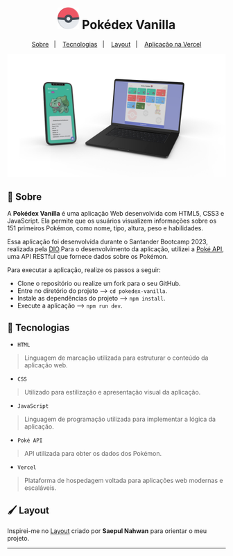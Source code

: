 <h1 align="center">
  <span><img alt="Happy" src="./assets/images/pokeball.svg" height="50px" /></span>
  Pokédex Vanilla
</h1>

<p align="center">
  <a href="#bookmark-sobre">Sobre</a>&nbsp;&nbsp;&nbsp;|&nbsp;&nbsp;&nbsp;
  <a href="#rocket-tecnologias">Tecnologias</a>&nbsp;&nbsp;&nbsp;|&nbsp;&nbsp;&nbsp;
  <a href="#paintbrush-layout">Layout</a>&nbsp;&nbsp;&nbsp;|&nbsp;&nbsp;&nbsp;
  <a href="https://pokedex-vanilla-andre-horman.vercel.app/" target="_blank">Aplicação na Vercel</a>
</p>

<p align="center">
  <img alt="design do projeto" width="650px" src="./assets/images/mockup.png" />
<p>


## :bookmark: Sobre

A **Pokédex Vanilla** é uma aplicação Web desenvolvida com HTML5, CSS3 e JavaScript. Ela permite que os usuários visualizem informações sobre os 151 primeiros Pokémon, como nome, tipo, altura, peso e habilidades.
  
Essa aplicação foi desenvolvida durante o Santander Bootcamp 2023, realizada pela [DIO](https://www.dio.me/).Para o desenvolvimento da aplicação, utilizei a [Poké API](https://pokeapi.co/), uma API RESTful que fornece dados sobre os Pokémon.

Para executar a aplicação, realize os passos a seguir:

* Clone o repositório ou realize um fork para o seu GitHub.
* Entre no diretório do projeto --> `cd pokedex-vanilla`.
* Instale as dependências do projeto --> `npm install`.
* Execute a aplicação --> `npm run dev`.


## :rocket: Tecnologias

  - `HTML`
  > Linguagem de marcação utilizada para estruturar o conteúdo da aplicação web.
  - `CSS`
  > Utilizado para estilização e apresentação visual da aplicação.
  - `JavaScript`
  > Linguagem de programação utilizada para implementar a lógica da aplicação.
  - `Poké API`
  > API utilizada para obter os dados dos Pokémon.
  - `Vercel`
  > Plataforma de hospedagem voltada para aplicações web modernas e escaláveis.


## :paintbrush: Layout


Inspirei-me no [Layout](https://dribbble.com/shots/6540871-Pokedex-App/attachments/6540871-Pokedex-App?mode=media) criado por **Saepul Nahwan** para orientar o meu projeto.

---
